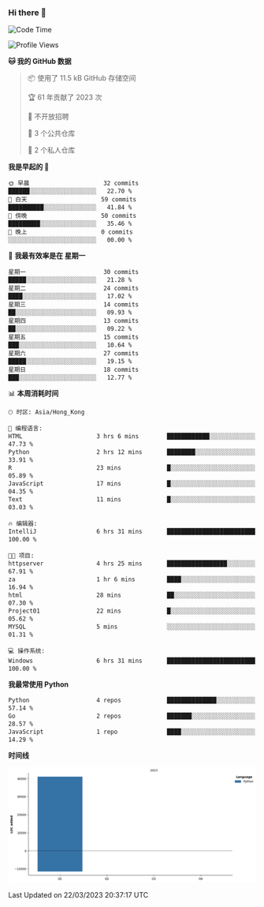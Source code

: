 ### Hi there 👋

<!--
**Mrzqd/Mrzqd** is a ✨ _special_ ✨ repository because its `README.md` (this file) appears on your GitHub profile.

Here are some ideas to get you started:

- 🔭 I’m currently working on ...
- 🌱 I’m currently learning ...
- 👯 I’m looking to collaborate on ...
- 🤔 I’m looking for help with ...
- 💬 Ask me about ...
- 📫 How to reach me: ...
- 😄 Pronouns: ...
- ⚡ Fun fact: ...
-->
<!--START_SECTION:waka-->
![Code Time](http://img.shields.io/badge/Code%20Time-68%20hrs%2054%20mins-blue)

![Profile Views](http://img.shields.io/badge/%E4%B8%AA%E4%BA%BA%E8%B5%84%E6%96%99%E8%A7%82%E7%9C%8B%E6%AC%A1%E6%95%B0-9-blue)

**🐱 我的 GitHub 数据** 

> 📦  使用了 11.5 kB GitHub 存储空间 
 > 
> 🏆 61 年贡献了 2023 次
 > 
> 🚫 不开放招聘
 > 
> 📜 3 个公共仓库 
 > 
> 🔑 2 个私人仓库 
 > 
**我是早起的 🐤** 

```text
🌞 早晨                     32 commits          ██████░░░░░░░░░░░░░░░░░░░   22.70 % 
🌆 白天                     59 commits          ██████████░░░░░░░░░░░░░░░   41.84 % 
🌃 傍晚                     50 commits          █████████░░░░░░░░░░░░░░░░   35.46 % 
🌙 晚上                     0 commits           ░░░░░░░░░░░░░░░░░░░░░░░░░   00.00 % 
```
📅 **我最有效率是在 星期一** 

```text
星期一                      30 commits          █████░░░░░░░░░░░░░░░░░░░░   21.28 % 
星期二                      24 commits          ████░░░░░░░░░░░░░░░░░░░░░   17.02 % 
星期三                      14 commits          ██░░░░░░░░░░░░░░░░░░░░░░░   09.93 % 
星期四                      13 commits          ██░░░░░░░░░░░░░░░░░░░░░░░   09.22 % 
星期五                      15 commits          ███░░░░░░░░░░░░░░░░░░░░░░   10.64 % 
星期六                      27 commits          █████░░░░░░░░░░░░░░░░░░░░   19.15 % 
星期日                      18 commits          ███░░░░░░░░░░░░░░░░░░░░░░   12.77 % 
```


📊 **本周消耗时间** 

```text
🕑︎ 时区: Asia/Hong_Kong

💬 编程语言: 
HTML                     3 hrs 6 mins        ████████████░░░░░░░░░░░░░   47.73 % 
Python                   2 hrs 12 mins       ████████░░░░░░░░░░░░░░░░░   33.91 % 
R                        23 mins             █░░░░░░░░░░░░░░░░░░░░░░░░   05.89 % 
JavaScript               17 mins             █░░░░░░░░░░░░░░░░░░░░░░░░   04.35 % 
Text                     11 mins             █░░░░░░░░░░░░░░░░░░░░░░░░   03.03 % 

🔥 编辑器: 
IntelliJ                 6 hrs 31 mins       █████████████████████████   100.00 % 

🐱‍💻 项目: 
httpserver               4 hrs 25 mins       █████████████████░░░░░░░░   67.91 % 
za                       1 hr 6 mins         ████░░░░░░░░░░░░░░░░░░░░░   16.94 % 
html                     28 mins             ██░░░░░░░░░░░░░░░░░░░░░░░   07.30 % 
Project01                22 mins             █░░░░░░░░░░░░░░░░░░░░░░░░   05.62 % 
MYSQL                    5 mins              ░░░░░░░░░░░░░░░░░░░░░░░░░   01.31 % 

💻 操作系统: 
Windows                  6 hrs 31 mins       █████████████████████████   100.00 % 
```

**我最常使用 Python** 

```text
Python                   4 repos             ██████████████░░░░░░░░░░░   57.14 % 
Go                       2 repos             ███████░░░░░░░░░░░░░░░░░░   28.57 % 
JavaScript               1 repo              ████░░░░░░░░░░░░░░░░░░░░░   14.29 % 
```



**时间线**

![Lines of Code chart](https://raw.githubusercontent.com/Mrzqd/Mrzqd/main/assets/bar_graph.png)


 Last Updated on 22/03/2023 20:37:17 UTC
<!--END_SECTION:waka-->
